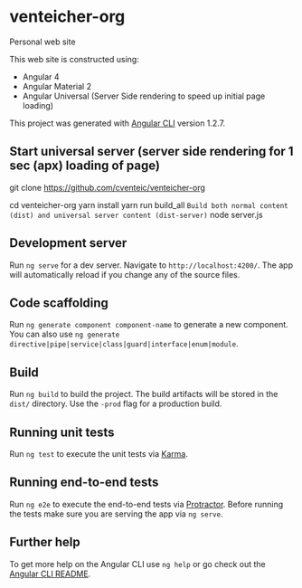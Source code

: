 # venteicher-org
Personal web site

This web site is constructed using:

- Angular 4
- Angular Material 2
- Angular Universal (Server Side rendering to speed up initial page loading)


This project was generated with [Angular CLI](https://github.com/angular/angular-cli) version 1.2.7.

## Start universal server (server side rendering for 1 sec (apx) loading of page)

git clone https://github.com/cventeic/venteicher-org

cd venteicher-org
yarn install
yarn run build_all  `Build both normal content (dist) and universal server content (dist-server)`
node server.js

## Development server

Run `ng serve` for a dev server. Navigate to `http://localhost:4200/`. The app will automatically reload if you change any of the source files.


## Code scaffolding

Run `ng generate component component-name` to generate a new component. You can also use `ng generate directive|pipe|service|class|guard|interface|enum|module`.

## Build

Run `ng build` to build the project. The build artifacts will be stored in the `dist/` directory. Use the `-prod` flag for a production build.

## Running unit tests

Run `ng test` to execute the unit tests via [Karma](https://karma-runner.github.io).

## Running end-to-end tests

Run `ng e2e` to execute the end-to-end tests via [Protractor](http://www.protractortest.org/).
Before running the tests make sure you are serving the app via `ng serve`.

## Further help

To get more help on the Angular CLI use `ng help` or go check out the [Angular CLI README](https://github.com/angular/angular-cli/blob/master/README.md).
